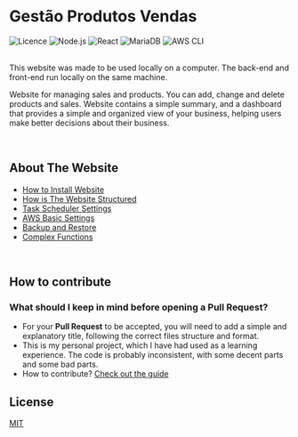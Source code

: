 # Gestão Produtos Vendas #
![Licence](https://img.shields.io/github/license/CarlosOT2/GestaoProdutosVendas) 
![Node.js](https://img.shields.io/badge/Node.js-20.11.1-green)
![React](https://img.shields.io/badge/React-18.2.0-blue)
![MariaDB](https://img.shields.io/badge/MariaDB-11.4.4-blue)
![AWS CLI](https://img.shields.io/badge/AWS%20CLI-2.17.18-yellow)
<br/>
<br/>
<p>
  
This website was made to be used locally on a computer. The back-end and front-end run locally on the same machine.

Website for managing sales and products. You can add, change and delete products and sales. 
Website contains a simple summary, and a dashboard that provides a simple and organized view of your business, helping users make better decisions about their business.
</p>

<br/>
<h2>About The Website</h2>

- [How to Install Website](.docs/en/How%20To%20Install.md)
- [How is The Website Structured](.docs/en/How%20is%20The%20Website%20Structured.md)
- [Task Scheduler Settings](.docs/en/Task%20Scheduler%20Settings.md)
- [AWS Basic Settings](.docs/en/AWS%20Basic%20Settings.md)
- [Backup and Restore](.docs/en/Backup%20and%20Restore.md)
- [Complex Functions](.docs/en/Complex%20Functions.md)

<br/>
<h2>How to contribute</h2>
<h3>What should I keep in mind before opening a Pull Request?</h3>

- For your <b>Pull Request</b> to be accepted, you will need to add a simple and explanatory title, following the correct files structure and format.
- This is my personal project, which I have had used as a learning experience. The code is probably inconsistent, with some decent parts and some bad parts.
- How to contribute? [Check out the guide](.docs/en/How%20To%20Contribute.md)

<h2>License</h2>

[MIT](LICENSE)



  
